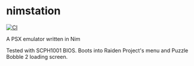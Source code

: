 # nimstation
[![CI](https://github.com/wheremyfoodat/nimstation/actions/workflows/build.yml/badge.svg)](https://github.com/wheremyfoodat/nimstation/actions/workflows/build.yml)

 A PSX emulator written in Nim

 Tested with SCPH1001 BIOS. Boots into Raiden Project's menu and Puzzle Bobble 2 loading screen.
